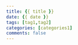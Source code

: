 ```yaml
---
title: {{ title }}
date: {{ date }}
tags: [tag1,tag2]
categories: [categories1]
comments: false
---
```

